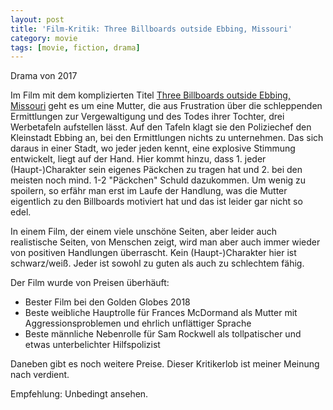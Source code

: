 ```yaml
---
layout: post
title: 'Film-Kritik: Three Billboards outside Ebbing, Missouri'
category: movie
tags: [movie, fiction, drama]
---
```


Drama von 2017

Im Film mit dem komplizierten Titel [Three Billboards outside Ebbing, Missouri](http://www.foxsearchlight.com/threebillboardsoutsideebbingmissouri/) geht es um eine Mutter, die aus Frustration über die schleppenden Ermittlungen zur Vergewaltigung und des Todes ihrer Tochter, drei Werbetafeln aufstellen lässt. Auf den Tafeln klagt sie den Poliziechef den Kleinstadt Ebbing an, bei den Ermittlungen nichts zu unternehmen. Das sich daraus in einer Stadt, wo jeder jeden kennt, eine explosive Stimmung entwickelt, liegt auf der Hand. Hier kommt hinzu, dass 1. jeder (Haupt-)Charakter sein eigenes Päckchen zu tragen hat und 2. bei den meisten noch mind. 1-2 "Päckchen" Schuld dazukommen. Um wenig zu spoilern, so erfähr man erst im Laufe der Handlung, was die Mutter eigentlich zu den Billboards motiviert hat und das ist leider gar nicht so edel.

In einem Film, der einem viele unschöne Seiten, aber leider auch realistische Seiten, von Menschen zeigt, wird man aber auch immer wieder von positiven Handlungen überrascht. Kein (Haupt-)Charakter hier ist schwarz/weiß. Jeder ist sowohl zu guten als auch zu schlechtem fähig.

Der Film wurde von Preisen überhäuft:

* Bester Film bei den Golden Globes 2018
* Beste weibliche Hauptrolle für Frances McDormand als Mutter mit Aggressionsproblemen und ehrlich unflättiger Sprache
* Beste männliche Nebenrolle für Sam Rockwell als tollpatischer und etwas unterbelichter Hilfspolizist

Daneben gibt es noch weitere Preise. Dieser Kritikerlob ist meiner Meinung nach verdient.

Empfehlung: Unbedingt ansehen.
